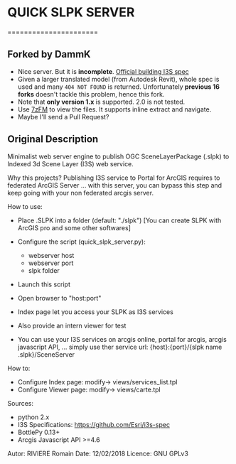 # QUICK SLPK SERVER #
======================

## Forked by DammK ##
- Nice server. But it is **incomplete**. [Official building I3S spec](https://github.com/Esri/i3s-spec/blob/master/docs/1.8/BSL_ReadMe.md)
- Given a larger translated model (from Autodesk Revit), whole spec is used and many `404 NOT FOUND` is returned. Unfortunately **previous 16 forks** doesn't tackle this problem, hence this fork.
- Note that **only version 1.x** is supported. 2.0 is not tested.
- Use [7zFM](https://www.7-zip.org/download.html) to view the files. It supports inline extract and navigate.
- Maybe I'll send a Pull Request?

## Original Description ##

Minimalist web server engine to publish OGC SceneLayerPackage (.slpk) to Indexed 3d Scene Layer (I3S) web service.

Why this projects?  Publishing I3S service to Portal for ArcGIS requires to federated ArcGIS Server ... with this server, you can bypass this step and keep going with your non federated arcgis server.

How to use:
- Place .SLPK into a folder (default: "./slpk")  [You can create SLPK with ArcGIS pro and some other softwares]
- Configure the script (quick_slpk_server.py):
	- webserver host
	- webserver port
	- slpk folder
- Launch this script 
- Open browser to "host:port"
- Index page let you access your SLPK as I3S services
-  Also provide an intern viewer for test

- You can use your I3S services on arcgis online, portal for arcgis, arcgis javascript API, ...  simply use ther service url:
	{host}:{port}/{slpk name .slpk}/SceneServer

How to:
- Configure Index page: modify->  views/services_list.tpl
- Configure Viewer page: modify->  views/carte.tpl


Sources:
- python 2.x
- I3S Specifications: https://github.com/Esri/i3s-spec
- BottlePy 0.13+
- Arcgis Javascript API >=4.6


Autor: RIVIERE Romain
Date: 12/02/2018
Licence: GNU GPLv3 
